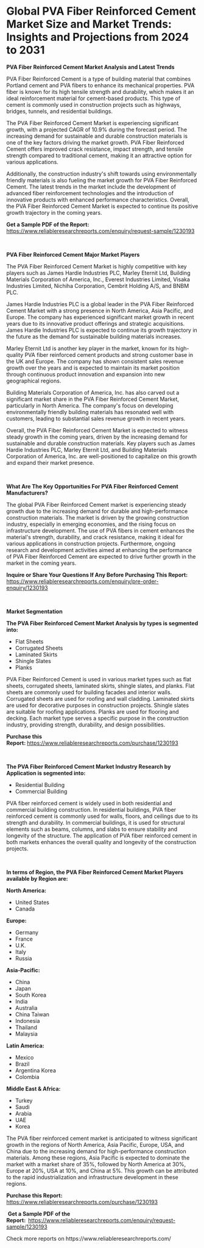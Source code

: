 <p><h1>Global PVA Fiber Reinforced Cement Market Size and Market Trends: Insights and Projections from 2024 to 2031</h1></p><p><strong>PVA Fiber Reinforced Cement Market Analysis and Latest Trends</strong></p>
<p><p>PVA Fiber Reinforced Cement is a type of building material that combines Portland cement and PVA fibers to enhance its mechanical properties. PVA fiber is known for its high tensile strength and durability, which makes it an ideal reinforcement material for cement-based products. This type of cement is commonly used in construction projects such as highways, bridges, tunnels, and residential buildings.</p><p>The PVA Fiber Reinforced Cement Market is experiencing significant growth, with a projected CAGR of 10.9% during the forecast period. The increasing demand for sustainable and durable construction materials is one of the key factors driving the market growth. PVA Fiber Reinforced Cement offers improved crack resistance, impact strength, and tensile strength compared to traditional cement, making it an attractive option for various applications.</p><p>Additionally, the construction industry's shift towards using environmentally friendly materials is also fueling the market growth for PVA Fiber Reinforced Cement. The latest trends in the market include the development of advanced fiber reinforcement technologies and the introduction of innovative products with enhanced performance characteristics. Overall, the PVA Fiber Reinforced Cement Market is expected to continue its positive growth trajectory in the coming years.</p></p>
<p><strong>Get a Sample PDF of the Report:&nbsp;</strong> <a href="https://www.reliableresearchreports.com/enquiry/request-sample/1230193">https://www.reliableresearchreports.com/enquiry/request-sample/1230193</a></p>
<p>&nbsp;</p>
<p><strong>PVA Fiber Reinforced Cement Major Market Players</strong></p>
<p><p>The PVA Fiber Reinforced Cement Market is highly competitive with key players such as James Hardie Industries PLC, Marley Eternit Ltd, Building Materials Corporation of America, Inc., Everest Industries Limited, Visaka Industries Limited, Nichiha Corporation, Cembrit Holding A/S, and BNBM PLC.</p><p>James Hardie Industries PLC is a global leader in the PVA Fiber Reinforced Cement Market with a strong presence in North America, Asia Pacific, and Europe. The company has experienced significant market growth in recent years due to its innovative product offerings and strategic acquisitions. James Hardie Industries PLC is expected to continue its growth trajectory in the future as the demand for sustainable building materials increases.</p><p>Marley Eternit Ltd is another key player in the market, known for its high-quality PVA fiber reinforced cement products and strong customer base in the UK and Europe. The company has shown consistent sales revenue growth over the years and is expected to maintain its market position through continuous product innovation and expansion into new geographical regions.</p><p>Building Materials Corporation of America, Inc. has also carved out a significant market share in the PVA Fiber Reinforced Cement Market, particularly in North America. The company's focus on developing environmentally friendly building materials has resonated well with customers, leading to substantial sales revenue growth in recent years.</p><p>Overall, the PVA Fiber Reinforced Cement Market is expected to witness steady growth in the coming years, driven by the increasing demand for sustainable and durable construction materials. Key players such as James Hardie Industries PLC, Marley Eternit Ltd, and Building Materials Corporation of America, Inc. are well-positioned to capitalize on this growth and expand their market presence.</p></p>
<p>&nbsp;</p>
<p><strong>What Are The Key Opportunities For PVA Fiber Reinforced Cement Manufacturers?</strong></p>
<p><p>The global PVA Fiber Reinforced Cement market is experiencing steady growth due to the increasing demand for durable and high-performance construction materials. The market is driven by the growing construction industry, especially in emerging economies, and the rising focus on infrastructure development. The use of PVA fibers in cement enhances the material's strength, durability, and crack resistance, making it ideal for various applications in construction projects. Furthermore, ongoing research and development activities aimed at enhancing the performance of PVA Fiber Reinforced Cement are expected to drive further growth in the market in the coming years.</p></p>
<p><strong>Inquire or Share Your Questions If Any Before Purchasing This Report:</strong> <a href="https://www.reliableresearchreports.com/enquiry/pre-order-enquiry/1230193">https://www.reliableresearchreports.com/enquiry/pre-order-enquiry/1230193</a></p>
<p>&nbsp;</p>
<p><strong>Market Segmentation</strong></p>
<p><strong>The PVA Fiber Reinforced Cement Market Analysis by types is segmented into:</strong></p>
<p><ul><li>Flat Sheets</li><li>Corrugated Sheets</li><li>Laminated Skirts</li><li>Shingle Slates</li><li>Planks</li></ul></p>
<p><p>PVA Fiber Reinforced Cement is used in various market types such as flat sheets, corrugated sheets, laminated skirts, shingle slates, and planks. Flat sheets are commonly used for building facades and interior walls. Corrugated sheets are used for roofing and wall cladding. Laminated skirts are used for decorative purposes in construction projects. Shingle slates are suitable for roofing applications. Planks are used for flooring and decking. Each market type serves a specific purpose in the construction industry, providing strength, durability, and design possibilities.</p></p>
<p><strong>Purchase this Report:&nbsp;</strong><a href="https://www.reliableresearchreports.com/purchase/1230193">https://www.reliableresearchreports.com/purchase/1230193</a></p>
<p>&nbsp;</p>
<p><strong>The PVA Fiber Reinforced Cement Market Industry Research by Application is segmented into:</strong></p>
<p><ul><li>Residential Building</li><li>Commercial Building</li></ul></p>
<p><p>PVA fiber reinforced cement is widely used in both residential and commercial building construction. In residential buildings, PVA fiber reinforced cement is commonly used for walls, floors, and ceilings due to its strength and durability. In commercial buildings, it is used for structural elements such as beams, columns, and slabs to ensure stability and longevity of the structure. The application of PVA fiber reinforced cement in both markets enhances the overall quality and longevity of the construction projects.</p></p>
<p>&nbsp;</p>
<p><strong>In terms of Region, the PVA Fiber Reinforced Cement Market Players available by Region are:</strong></p>
<p>
    <p> <strong> North America: </strong>
        <ul>
            <li>United States</li>
            <li>Canada</li>
        </ul>
        </p> 
    <p> <strong> Europe: </strong>
        <ul>
            <li>Germany</li>
            <li>France</li>
            <li>U.K.</li>
            <li>Italy</li>
            <li>Russia</li>
        </ul>
        </p> 
    <p> <strong> Asia-Pacific: </strong>
        <ul>
            <li>China</li>
            <li>Japan</li>
            <li>South Korea</li>
            <li>India</li>
            <li>Australia</li>
            <li>China Taiwan</li>
            <li>Indonesia</li>
            <li>Thailand</li>
            <li>Malaysia</li>
        </ul>
        </p> 
    <p> <strong> Latin America: </strong>
        <ul>
            <li>Mexico</li>
            <li>Brazil</li>
            <li>Argentina Korea</li>
            <li>Colombia</li>
        </ul>
        </p> 
    <p> <strong> Middle East & Africa: </strong>
        <ul>
            <li>Turkey</li>
            <li>Saudi</li>
            <li>Arabia</li>
            <li>UAE</li>
            <li>Korea</li>
        </ul>
    </p>
    </p>
<p><p>The PVA fiber reinforced cement market is anticipated to witness significant growth in the regions of North America, Asia Pacific, Europe, USA, and China due to the increasing demand for high-performance construction materials. Among these regions, Asia Pacific is expected to dominate the market with a market share of 35%, followed by North America at 30%, Europe at 20%, USA at 10%, and China at 5%. This growth can be attributed to the rapid industrialization and infrastructure development in these regions.</p></p>
<p><strong>Purchase this Report: </strong><a href="https://www.reliableresearchreports.com/purchase/1230193">https://www.reliableresearchreports.com/purchase/1230193</a></p>
<p>&nbsp;<strong>Get a Sample PDF of the Report:&nbsp;&nbsp;</strong><a href="https://www.reliableresearchreports.com/enquiry/request-sample/1230193">https://www.reliableresearchreports.com/enquiry/request-sample/1230193</a></p>
<p><strong></strong></p>
<p>Check more reports on https://www.reliableresearchreports.com/</p>